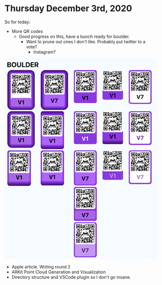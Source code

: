 # Thursday December 3rd, 2020

So for today:

* More QR codes
  * Good progress on this, have a bunch ready for boulder. 
    * Want to prune out ones I don't like. Probably put twitter to a vote?
      * Instagram?

![qr codes](qr_codes.png)


* Apple article. Writing round 2
* ARKit Point Cloud Generation and Visualization
* Directory structure and VSCode plugin so I don't go insane.
